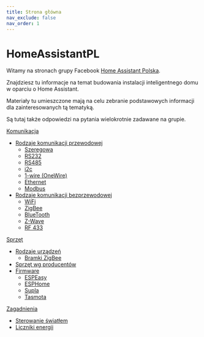 ```yaml
---
title: Strona główna
nav_exclude: false
nav_order: 1
---
```


# HomeAssistantPL
Witamy na stronach grupy Facebook [Home Assistant Polska](https://www.facebook.com/groups/homeassistantpolska).

Znajdziesz tu informacje na temat budowania instalacji inteligentnego domu w oparciu o Home Assistant.

Materiały tu umieszczone mają na celu zebranie podstawowych informacji dla zainteresowanych tą tematyką.

Są tutaj także odpowiedzi na pytania wielokrotnie zadawane na grupie.

[Komunikacja](komunikacja/index)
* [Rodzaje komunikacji przewodowej](komunikacja/Rodzaje-komunikacji-przewodowej)
	* [Szeregowa](komunikacja/Szeregowa)
	* [RS232](komunikacja/RS232)
	* [RS485](komunikacja/RS485)
	* [i2c](komunikacja/i2c)
	* [1-wire (OneWire)](komunikacja/1-wire)
	* [Ethernet](komunikacja/Ethernet)
	* [Modbus](komunikacja/Modbus)
* [Rodzaje komunikacji bezprzewodowej](komunikacja/Rodzaje-komunikacji-bezprzewodowej)
	* [WiFi](komunikacja/WiFi)
	* [ZigBee](komunikacja/ZigBee)
	* [BlueTooth](komunikacja/BlueTooth)
	* [Z-Wave](komunikacja/Z-Wave)
	* [RF 433](komunikacja/RF433)

[Sprzęt](sprzet/index)
* [Rodzaje urządzeń](sprzet/rodzaje/index)
	* [Bramki ZigBee](sprzet/rodzaje/Bramki-ZigBee)
* [Sprzęt wg producentów](sprzet/producenci/index)
* [Firmware](sprzet/firmware/index)
	* [ESPEasy](sprzet/firmware/ESPEasy)
	* [ESPHome](sprzet/firmware/ESPHome)
	* [Supla](sprzet/firmware/Supla)
	* [Tasmota](sprzet/firmware/Tasmota)

[Zagadnienia](zagadnienia/index)
* [Sterowanie światłem](zagadnienia/Sterowanie-swiatlem)
* [Liczniki energii](zagadnienia/Liczniki-energii)
